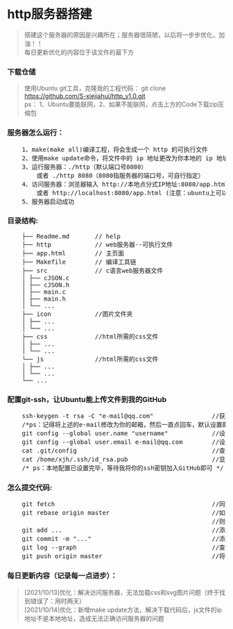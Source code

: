 # http服务器搭建
>搭建这个服务器的原因是兴趣所在；服务器很简陋，以后将一步步优化，加油！！<br>
>每日更新优化的内容位于该文件的最下方<br>
### 下载仓储
>使用Ubuntu git工具，克隆我的工程代码：
>git clone https://github.com/S-xiejiahui/http_v1.0.git <br>
>ps： 1、Ubuntu要能联网，2、如果不能联网，点击上方的Code下载zip压缩包
### 服务器怎么运行：
<pre>
    1、make(make all)编译工程，将会生成一个 http 的可执行文件
    2、使用make update命令，将文件中的 ip 地址更改为你本地的 ip 地址
    3、运行服务器：./http（默认端口号8080）
        或者 ./http 8080（8080指服务器的端口号，可自行指定）
    4、访问服务器：浏览器输入 http://本地点分式IP地址:8080/app.html (ex：http://192.168.1.1:8080/app.html)
        或者 http://localhost:8080/app.html (注意：ubuntu上可以，但是用Windows浏览器访问不了)
    5、服务器启动成功
</pre>
### 目录结构:
<pre>
    ├── Readme.md       // help
    ├── http            // web服务器--可执行文件
    ├── app.html        // 主页面
    ├── Makefile        // 编译工具链
    ├── src             // c语言web服务器文件
    │ ├── cJSON.c
    │ ├── cJSON.h
    │ ├── main.c
    │ ├── main.h
    │ └── ...
    ├── icon            //图片文件夹
    │ ├── ...
    │ └── ...
    ├── css             //html所需的css文件
    │ ├── ...
    │ └── ...
    └── js              //html所需的css文件
    │ ├── ...
    │ └── ...
    └── ...
</pre>
### 配置git-ssh，让Ubuntu能上传文件到我的GitHub
<pre>
    ssh-keygen -t rsa -C "e-mail@qq.com"                //获取ssh-key密钥
    /*ps：记得将上述的e-mail修改为你的邮箱，然后一直点回车，默认设置即可*/
    git config --global user.name "username"            //设置你的ssh名
    git config --global user.email e-mail@qq.com        //设置你的ssh邮箱
    cat .git/config                                     //查看你的设置是否生效
    cat /home/xjh/.ssh/id_rsa.pub                       //显示ssh密钥
    /* ps：本地配置已设置完毕，等待我将你的ssh密钥加入GitHub即可 */
</pre>
### 怎么提交代码:
<pre>
    git fetch                                           //同步远端服务器内容到本地分支
    git rebase origin master                            //如果有打印信息，说明你本地代码落后，GitHub上的代码
                                                        //则使用这条命令，同步
    git add ...                                         //添加修改的文件
    git commit -m "..."                                 //添加修改此次文件的备注
    git log --graph                                     //查看修改历史
    git push origin master                              //将修改的文件，推送到GitHub
</pre>
### 每日更新内容（记录每一点进步）：
>[2021/10/13]优化：解决访问服务器，无法加载css和svg图片问题（终于找到错误了：用时两天）<br>
>[2021/10/14]优化：新增make update方法，解决下载代码后，js文件的ip地址不是本地地址，造成无法正确访问服务器的问题<br>
